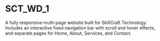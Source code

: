 # SCT_WD_1
A fully responsive multi-page website built for SkillCraft Technology. Includes an interactive fixed navigation bar with scroll and hover effects, and separate pages for Home, About, Services, and Contact.
